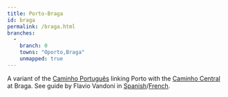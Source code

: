 ```yaml
---
title: Porto-Braga
id: braga
permalink: /braga.html
branches:
  -
    branch: 0
    towns: "Oporto,Braga"
    unmapped: true
---
```


A variant of the [Caminho Português][0] linking Porto with the [Caminho Central][1] at Braga. See guide by Flavio Vandoni in [Spanish][2]/[French][3].

[0]: portugues.html
[1]: guimaraes.html
[2]: http://www.caminador.es/wp-content/uploads/2010/12/porto-braga-pontedelima.pdf
[3]: http://www.xacobeo.fr/ZE4.07.Por-San_Van.htm